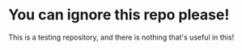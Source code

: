 # You can ignore this repo please!

This is a testing repository, and there is nothing that's useful in this! 
